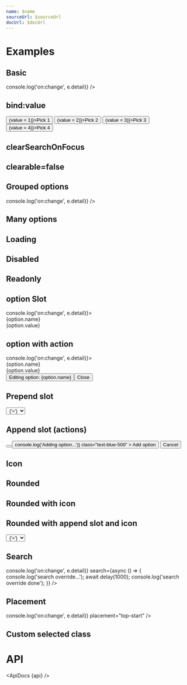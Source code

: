 ```yaml
---
name: $name
sourceUrl: $sourceUrl
docUrl: $docUrl
---
```


<script>
  import { mdiMagnify, mdiPlus, mdiPencil } from '@mdi/js';

  import api from '$lib/components/SelectField.svelte?raw&sveld';
  import ApiDocs from '$lib/components/ApiDocs.svelte';

  import Button from '$lib/components/Button.svelte';
  import Dialog from '$lib/components/Dialog.svelte';
  import Drawer from '$lib/components/Drawer.svelte';
  import Preview from '$lib/components/Preview.svelte';
  import MenuItem from '$lib/components/MenuItem.svelte';
  import Stack from '$lib/components/Stack.svelte';
  import SelectField from '$lib/components/SelectField.svelte';
  import TextField from '$lib/components/TextField.svelte';
  import Toggle from '$lib/components/Toggle.svelte';


  import { delay } from '$lib/utils/promise';
  import { cls } from '$lib/utils/styles';

  const options = [
    { name: 'One', value: 1 },
    { name: 'Two', value: 2 },
    { name: 'Three', value: 3 },
    { name: 'Four', value: 4 },
  ];
  const optionsWithGroup = [
    { name: 'One', value: 1, group: "First" },
    { name: 'Two', value: 2, group: "First" },
    { name: 'Three', value: 3, group: "Second" },
    { name: 'Four', value: 4, group: "Second" },
    { name: 'Five', value: 5, group: "Second" },
    { name: 'Six', value: 6, group: "Third" },
    { name: 'Seven', value: 7, group: "Third" },
  ];

  const manyOptions = Array.from({ length: 100 }).map((_, i) => ({ name: i + 1, value: i + 1 }))

  let value = 3;
</script>

# Examples

## Basic

<Preview>
  <SelectField {options} on:change={(e) => console.log('on:change', e.detail)} />
</Preview>

## bind:value

<Preview>
  <SelectField {options} bind:value />
  <Button on:click={() => (value = 1)}>Pick 1</Button>
  <Button on:click={() => (value = 2)}>Pick 2</Button>
  <Button on:click={() => (value = 3)}>Pick 3</Button>
  <Button on:click={() => (value = 4)}>Pick 4</Button>
</Preview>

## clearSearchOnFocus

<Preview>
  <SelectField {options} bind:value clearSearchOnFocus />
</Preview>

## clearable=false

<Preview>
  <SelectField {options} bind:value clearSearchOnFocus clearable={false} />
</Preview>

## Grouped options

<Preview>
  <SelectField options={optionsWithGroup} on:change={(e) => console.log('on:change', e.detail)} />
</Preview>

## Many options

<Preview>
  <SelectField options={manyOptions} />
</Preview>

## Loading

<Preview>
  <SelectField {options} loading />
</Preview>

## Disabled

<Preview>
  <SelectField {options} disabled />
</Preview>

## Readonly

<Preview>
  <SelectField {options} value={1} readonly />
</Preview>

## option Slot

<Preview>
  <SelectField {options} on:change={(e) => console.log('on:change', e.detail)}>
    <div slot="option" let:option let:index let:selected let:highlightIndex>
      <MenuItem
        class={cls(
          index === highlightIndex && 'bg-black/5',
          option === selected && 'font-semibold',
          option.group ? 'px-4' : 'px-2',
        )}
        scrollIntoView={index === highlightIndex}
      >
        <div>
          <div>{option.name}</div>
          <div class="text-sm text-black/50">{option.value}</div>
        </div>
      </MenuItem>
    </div>
  </SelectField>
</Preview>

## option with action

<Preview>
  <SelectField {options} on:change={(e) => console.log('on:change', e.detail)}>
    <div slot="option" let:option let:index let:selected let:highlightIndex>
      <MenuItem
        class={cls(
          index === highlightIndex && 'bg-black/5',
          option === selected && 'font-semibold',
          option.group ? 'px-4' : 'px-2',
        )}
        scrollIntoView={index === highlightIndex}
      >
        <div class="grid grid-cols-[1fr,auto] options-center w-full">
          <div>
            <div>{option.name}</div>
            <div class="text-sm text-black/50">{option.value}</div>
          </div>
          <Toggle let:on={open} let:toggle let:toggleOff>
            <Button
              icon={mdiPencil}
              class="-m-1 p-1 text-xs text-gray-400 z-[9999]"
              on:click={toggle}
            />
            <Drawer {open} on:close={toggleOff} right class="w-[400px]">
              <div class="p-4">
                Editing option: {option.name}
              </div>
              <div class="fixed bottom-0 w-full flex justify-center bg-gray-500/25 p-1 border-t border-gray-400">
                <Button on:click={toggleOff}>Close</Button>
              </div>
            </Drawer>
          </Toggle>
        </div>
      </MenuItem>
    </div>
  </SelectField>
</Preview>

## Prepend slot

<Preview>
  <Toggle let:on={open} let:toggle>
    <SelectField {options}>
      <div slot="prepend" on:click|stopPropagation class="flex options-center">
        <select
          class="appearance-none bg-black/5 border rounded-full mr-2 px-4"
          style="text-align-last: center;"
        >
          <!-- <option /> -->
          <option>{'='}</option>
          <option>{'!='}</option>
          <option>{'>'}</option>
          <option>{'>='}</option>
          <option>{'<'}</option>
          <option>{'<='}</option>
        </select>
      </div>
    </SelectField>
  </Toggle>
</Preview>

## Append slot (actions)

<Preview>
  <Toggle let:on={open} let:toggle>
    <SelectField {options}>
      <span slot="append" on:click|stopPropagation>
        <Button icon={mdiPlus} class="text-black/50 p-2" on:click={toggle} />
      </span>
    </SelectField>
    <Dialog {open} on:close={toggle}>
      <div slot="title">Create new option</div>
      <div class="px-6 py-3 w-96">
        <TextField label="Name" autofocus />
      </div>
      <div slot="actions">
        <Button
          on:click={() => console.log('Adding option...')}
          class="text-blue-500"
        >
          Add option
        </Button>
        <Button>Cancel</Button>
      </div>
    </Dialog>
  </Toggle>
</Preview>

## Icon

<Preview>
  <SelectField {options} icon={mdiMagnify} />
</Preview>

## Rounded

<Preview>
  <SelectField {options} rounded />
</Preview>

## Rounded with icon

<Preview>
  <SelectField {options} icon={mdiMagnify} rounded />
</Preview>

## Rounded with append slot and icon

<Preview>
  <SelectField {options} icon={mdiMagnify} rounded>
    <span slot="prepend" on:click|stopPropagation>
      <select
        class="appearance-none bg-black/5 border rounded-full mr-2 px-4"
        style="text-align-last: center;"
      >
        <!-- <option /> -->
        <option>{'='}</option>
        <option>{'!='}</option>
        <option>{'>'}</option>
        <option>{'>='}</option>
        <option>{'<'}</option>
        <option>{'<='}</option>
      </select>
    </span>
  </SelectField>
</Preview>

## Search

<Preview>
  <SelectField
    {options}
    on:change={(e) => console.log('on:change', e.detail)}
    search={async () => {
      console.log('search override...');
      await delay(1000);
      console.log('search override done');
    }}
  />
</Preview>

## Placement

<Preview>
  <SelectField
    {options}
    on:change={(e) => console.log('on:change', e.detail)}
    placement="top-start"
  />
</Preview>

## Custom selected class

<Preview>
  <SelectField {options} bind:value clearSearchOnFocus classes={{ selected: 'bg-accent-500 text-white' }} />
</Preview>

<!-- ## Menu actions
<Preview>
<SelectField
  {options}
  on:change={(e) => {
    console.log('on:change', e.detail);
  }}
>
  <div slot="actions" class="p-2">
    <ToggleGroup contained class="w-full" selected="active">
      <div class="options w-full border">
        <ToggleOption value="active">Active</ToggleOption>
        <ToggleOption value="inaction">Inactive</ToggleOption>
        <ToggleOption value="all">All</ToggleOption>
      </div>
    </ToggleGroup>
  </div>
</SelectField>
</Preview>

<div class="h-96" /> -->

# API

<ApiDocs {api} />
